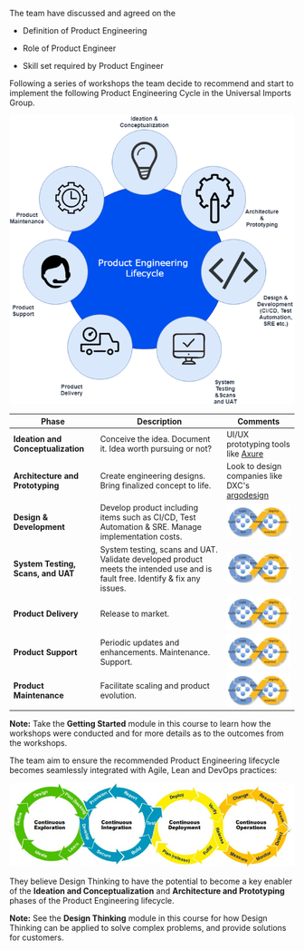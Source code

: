 The team have discussed and agreed on the

- Definition of Product Engineering

- Role of Product Engineer

- Skill set required by Product Engineer

Following a series of workshops the team decide to recommend and start to implement the following Product Engineering Cycle in the Universal Imports Group.

![Product Engineering Cycle](../../assets/online-pe-dojo/pe-introduction/productengineering-lifecycle.png)

| **Phase**                          | **Description**                                                                                                                | **Comments**                                                             |
|------------------------------------|--------------------------------------------------------------------------------------------------------------------------------|--------------------------------------------------------------------------|
| **Ideation and Conceptualization** | Conceive the idea. Document it. Idea worth pursuing or not?                                                                    | UI/UX prototyping tools like [Axure](https://www.axure.com/)             |
| **Architecture and Prototyping**   | Create engineering designs. Bring finalized concept to life.                                                                   | Look to design companies like DXC's [argodesign](https://argodesign.com/) |
| **Design & Development**           | Develop product including items such as CI/CD, Test Automation & SRE. Manage implementation costs.                                            | ![](../../assets/online-pe-dojo/pe-introduction/devopslifecycle.png) |
| **System Testing, Scans, and UAT** | System testing, scans and UAT. Validate developed product meets the intended use and is fault free. Identify & fix any issues. | ![](../../assets/online-pe-dojo/pe-introduction/devopslifecycle.png) |
| **Product Delivery**               | Release to market.                                                                                                             | ![](../../assets/online-pe-dojo/pe-introduction/devopslifecycle.png) |
| **Product Support**                | Periodic updates and enhancements. Maintenance. Support.                                                                       | ![](../../assets/online-pe-dojo/pe-introduction/devopslifecycle.png) |
| **Product Maintenance**            | Facilitate scaling and product evolution.                                                                                      | ![](../../assets/online-pe-dojo/pe-introduction/devopslifecycle.png) |

**Note:** Take the **Getting Started** module in this course to learn how the workshops were conducted and for more details as to the outcomes from the workshops.

The team aim to ensure the recommended Product Engineering lifecycle becomes seamlessly integrated with Agile, Lean and DevOps practices:

![](../../assets/online-pe-dojo/pe-getting-started/enterprise-best-practices.png)

They believe Design Thinking to have the potential to become a key enabler of the **Ideation and Conceptualization** and **Architecture and Prototyping** phases of the Product Engineering lifecycle.

**Note:** See the **Design Thinking** module in this course for how Design Thinking can be applied to solve complex problems, and provide solutions for customers.
